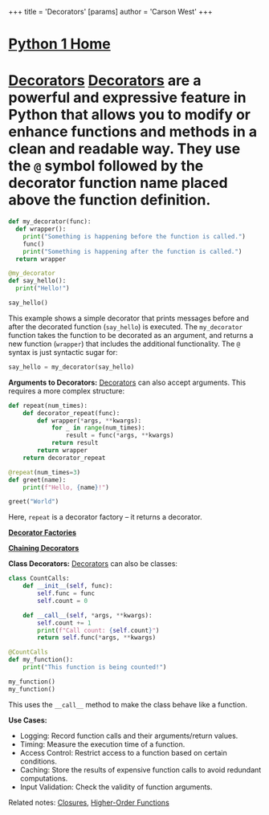 +++
 title = 'Decorators'
[params]
	author = 'Carson West'
+++
# [Python 1 Home](./../python-1-home/)
# [Decorators](./../decorators/)  [Decorators](./../decorators/) are a powerful and expressive feature in Python that allows you to modify or enhance functions and methods in a clean and readable way.  They use the `@` symbol followed by the decorator function name placed above the function definition.

```python
def my_decorator(func):
  def wrapper():
    print("Something is happening before the function is called.")
    func()
    print("Something is happening after the function is called.")
  return wrapper

@my_decorator
def say_hello():
  print("Hello!")

say_hello()
```

This example shows a simple decorator that prints messages before and after the decorated function (`say_hello`) is executed.  The `my_decorator` function takes the function to be decorated as an argument, and returns a new function (`wrapper`) that includes the additional functionality.  The `@` syntax is just syntactic sugar for:

```python
say_hello = my_decorator(say_hello)
```

**Arguments to Decorators:**
 [Decorators](./../decorators/) can also accept arguments. This requires a more complex structure:

```python
def repeat(num_times):
    def decorator_repeat(func):
        def wrapper(*args, **kwargs):
            for _ in range(num_times):
                result = func(*args, **kwargs)
            return result
        return wrapper
    return decorator_repeat

@repeat(num_times=3)
def greet(name):
    print(f"Hello, {name}!")

greet("World")
```

Here, `repeat` is a decorator factory – it returns a decorator.


**[Decorator Factories](./../decorator-factories/)**

**[Chaining Decorators](./../chaining-decorators/)**


**Class Decorators:**
 [Decorators](./../decorators/) can also be classes:


```python
class CountCalls:
    def __init__(self, func):
        self.func = func
        self.count = 0

    def __call__(self, *args, **kwargs):
        self.count += 1
        print(f"Call count: {self.count}")
        return self.func(*args, **kwargs)

@CountCalls
def my_function():
    print("This function is being counted!")

my_function()
my_function()
```


This uses the `__call__` method to make the class behave like a function.


**Use Cases:**

* Logging:  Record function calls and their arguments/return values.
* Timing: Measure the execution time of a function.
* Access Control: Restrict access to a function based on certain conditions.
* Caching: Store the results of expensive function calls to avoid redundant computations.
* Input Validation: Check the validity of function arguments.


Related notes: [Closures](./../closures/), [Higher-Order Functions](./../higher-order-functions/)
